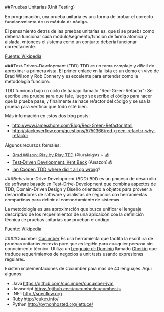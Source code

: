 ##Pruebas Unitarias (Unit Testing)

En programación, una prueba unitaria es una forma de probar el correcto
funcionamiento de un módulo de código.

El pensamiento detrás de las pruebas unitarias es, que si se prueba como
debería funcionar cada módulo/segmento/función de forma atómica y aislada,
entonces el sistema como un conjunto debería funcionar correctamente.

[Fuente: Wikipedia](http://es.wikipedia.org/wiki/Prueba_unitaria)

###Test-Driven-Development (TDD)
TDD es un tema complejo y difícil de aproximar a primera vista. El primer enlace
en la lista es un demo en vivo de Brad Wilson y Rob Connery y es excelente para
entender como la metodología funciona.

TDD funciona bajo un ciclo de trabajo llamado "Red-Green-Refactor": Se escribe una prueba para que falle,
luego se escribe el código para hacer que la prueba pase, y finalmente se hace refactor del código y se
usa la prueba para verificar que todo esté bien.

Más información en estos dos blog posts:
- http://www.jamesshore.com/Blog/Red-Green-Refactor.html
- http://stackoverflow.com/questions/5750366/red-green-refactor-why-refactor

Algunos recursos formales:
* [Brad Wilson: Play by Play TDD](http://pluralsight.com/training/courses/TableOfContents?courseName=play-by-play-wilson-tdd) (Pluralsight) :star: :moneybag:
* [Test-Driven Development, Kent Beck](http://amzn.com/0321146530) (Amazon):moneybag:
* [Ian Cooper: TDD, where did it all go wrong](http://vimeo.com/68375232)?


###Behaviour-Drive-Development (BDD)
BDD es un proceso de desarrollo de software basado en Test-Drive-Development que combina
aspectos de TDD, Domain-Driven Design y Diseño orientado a objetos para proveer a
desarrolladores de software y analistas de negocios con herramientas compartidas
para definir el comportamiento de sistemas.

La metodología es una aproximación que busca unificar el lenguaje descriptivo
de los requerimientos de una aplicaicón con la definición técnica de pruebas unitarias
que prueban el código.

[Fuente: Wikipedia](http://en.wikipedia.org/wiki/Behavior-driven_development)

####Cucumber
[Cucumber](http://cukes.info/)  Es una herramienta que facilita
la escritura de pruebas unitarias en texto puro que es legible para cualquier persona
sin conocimiento técnico. Utiliza un [Lenguaje de Dominio](http://martinfowler.com/books/dsl.html)
llamado [Gherkin](https://github.com/cucumber/cucumber/wiki/Gherkin) que traduce
requerimientos de negocios a unit tests usando expresiones regulares.

Existen implementaciones de Cucumber para más de 40 lenguajes. Aquí algunos:
* Java https://github.com/cucumber/cucumber-jvm
* Javascript https://github.com/cucumber/cucumber-js
* .NET http://specflow.org
* Ruby http://cukes.info/
* Python http://pythonhosted.org/lettuce/
